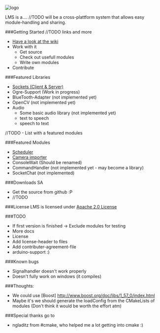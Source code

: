 ![logo](https://github.com/Phibedy/LMS/blob/master/lms_banner.jpg)


LMS is a.... //TODO
will be a cross-plattform system that allows easy module-handling and sharing.

###Getting Started
//TODO links and more
  * [Have a look at the wiki](https://github.com/Phibedy/LMS/wiki)
  * Work with it
    * Get source
    * Check out usefull modules
    * Write own modules
  * Contribute

###Featured Libraries
 * [Sockets (Client & Server)](https://github.com/Phibedy/SocketConnection)
 * Ogre-Support (Work in progress)
 * BlueTooth-Adapter (not implemented yet)
 * OpenCV (not implemented yet)
 * Audio
   * Some basic audio library (not implemented yet)
   * text to speech
   * speech to text
 

//TODO - List with a featured modules

###Featured Modules
 * [Scheduler](https://github.com/Phibedy/Scheduler)
 * [Camera importer](https://github.com/Phibedy/camera)
 * ConsoleWait (Should be renamed)
 * CommandHandler (not implemented yet - may become a library)
 * SocketChat (not implemented)

###Downloads SA
  * Get the source from github :P
  * //TODO


###License
  LMS is licensed under [Apache 2.0 License](http://www.apache.org/licenses/LICENSE-2.0.html)

###TODO
  * If first version is finished -> Exclude modules for testing
  * More docs
  * License
   * Add license-header to files
   * Add contributer-agreement-file
  * arduino-support :)


###Known bugs
  * Signalhandler doesn't work properly
  * Doesn't fully work on windows (it compiles)

###Thoughts:
  * We could use [Boost] http://www.boost.org/doc/libs/1_57_0/index.html
  * Maybe it's we should generate the loadConfig from the CMakeLists of modules (Don't think it would be worth the effort atm)

###Special thanks go to
  *  ngladitz from #cmake, who helped me a lot getting into cmake :)

